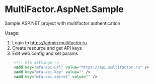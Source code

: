 # MultiFactor.AspNet.Sample
Sample ASP.NET project with multifactor authentication

Usage:
1. Login to https://admin.multifactor.ru
2. Create resource and get API keys
3. Edit web.config and set params
```xml
    <!-- mfa settings-->
    <add key="mfa-api-url" value="https://api.multifactor.ru" />
    <add key="mfa-api-key" value="" />
    <add key="mfa-api-secret" value="" />
```
